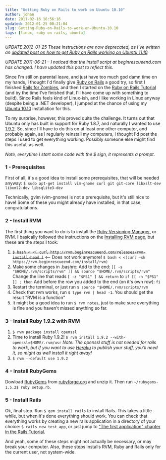 ```yaml
---
title: "Getting Ruby on Rails to work on Ubuntu 10.10"
author: johan
date: 2011-02-16 16:56:16
updated: 2012-01-25 00:21:04
slug: Getting-Ruby-on-Rails-to-work-on-Ubuntu-10.10
tags: [linux, ruby on rails, ubuntu]
---
```


*UPDATE 2012-01-25 These instructions are now deprecated, as I’ve written an [updated post on how to get Ruby on Rails working on Ubuntu 11.10](/posts/Getting-Ruby-on-Rails-1.9.3-to-work-on-Ubuntu-11.10).*

*UPDATE 2011-06-21 – I noticed that the install script at beginrescueend.com has changed. I have updated this post to reflect this.*

Since I'm still on parental leave, and just have too much god damn time on my hands, I thought I'd finally give [Ruby on Rails](http://rubyonrails.org/) a good try, so first I finished [Rails for Zombies](http://railsforzombies.org/), and then I started on the [Ruby on Rails Tutorial](http://ruby.railstutorial.org/) (and by the time I've finished that, I'll have come up with something to build). Since Rails feels kind of Linux-ish, and I like working in Linux anyway (despite being a .NET developer), I jumped at the chance of using my [Ubuntu 10.10](http://www.ubuntu.com/desktop/get-ubuntu/download) installation for this.

To my surprise, however, this proved quite the challenge. It turns out that Ubuntu only has built in support for Ruby 1.8.7, and naturally I wanted to use [1.9.2](http://www.ruby-lang.org/en/news/2010/08/18/ruby-1-9.2-released/). So, since I'll have to do this on at least one other computer, and probably again, as I regularly reinstall my computers, I thought I'd post the steps I used to get everything working. Possibly someone else might find this useful, as well.

*Note, everytime I start some code with the $ sign, it represents a prompt.*

### 1 - Prerequisites

First of all, it's a good idea to install some prerequisites, that will be needed anyway:
`$ sudo apt-get install vim-gnome curl git git-core libxslt-dev libxml2-dev libsqlite3-dev`

Technically, gvim (vim-gnome) is not a prerequisite, but it's still nice to have! Some of these you might already have installed, in that case, congratulations.

### 2 - Install RVM

The first thing you want to do is to install the [Ruby Versioning Manager](http://rvm.beginrescueend.com/), or RVM. I basically followed the instructions on the [Installing RVM page](http://rvm.beginrescueend.com/rvm/install/), but these are the steps I took:

1. <strike>`$ bash < <( curl http://rvm.beginrescueend.com/releases/rvm-install-head )`</strike> <— Does not work anymore!
`$ bash < <(curl –sk https://rvm.beginrescueend.com/install/rvm)`
2. Make some changes in .bashrc:
Add to the end: `[[ -s "$HOME/.rvm/scripts/rvm" ]] && source "$HOME/.rvm/scripts/rvm"`
Change the line that reads `[ -z "$PS1" ] && return` to `if [[ -n "$PS1" ]] ; then`
Add before the row you added to the end (on it's own row): `fi`
3. Restart the terminal, or just run `$ source "$HOME/.rvm/scripts/rvm`
4. Check that rvm works, run `$ type rvm | head -1`. You should get the result "RVM is a function"
5. It might be a good idea to run `$ rvm notes`, just to make sure everything is fine and you haven't missed anything so far.

### 3 - Install Ruby 1.9.2 with RVM

1. `$ rvm package install openssl`
2. Time to install Ruby 1.9.2!
`$ rvm install 1.9.2 --with-openssl=$HOME/.rvm/usr`
*Note: The openssl stuff is not needed for rails to work, but if you want to use [Heroku](http://heroku.com/) to publish your stuff, you'll need it, so might as well install it right away!*
3. `$ rvm --default use 1.9.2`

### 4 - Install RubyGems

Dowload [RubyGems](http://rubygems.org/) from [rubyforge.org](http://rubyforge.org/frs/?group_id=126) and unzip it. Then run `~/rubygems-1.5.2$ ruby setup.rb`.

### 5 - Install Rails

Ok, final step. Run `$ gem install rails` to install Rails. This takes a little while, but when it's done everything should work. You can check that everything works by creating a new rails application in a directory of your choice: `$ rails new test_app`, or just jump to ["The first application" chapter in the Rails Tutorial](http://ruby.railstutorial.org/ruby-on-rails-tutorial-book#sec:the_first_application).

And yeah, some of these steps might not actually be necessary, or may break your computer. Also, these steps installs RVM, Ruby and Rails only for the current user, not system-wide.